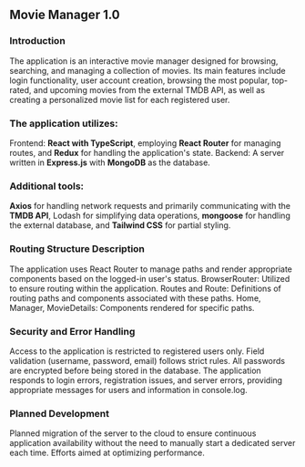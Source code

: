 ## **Movie Manager 1.0**

### Introduction
The application is an interactive movie manager designed for browsing, searching, and managing a collection of movies. Its main features include login functionality, user account creation, browsing the most popular, top-rated, and upcoming movies from the external TMDB API, as well as creating a personalized movie list for each registered user.

### The application utilizes:
Frontend: **React with TypeScript**, employing **React Router** for managing routes, and **Redux** for handling the application's state.
Backend: A server written in **Express.js** with **MongoDB** as the database.

### Additional tools: 
**Axios** for handling network requests and primarily communicating with the **TMDB API**, Lodash for simplifying data operations, **mongoose** for handling the external database, and **Tailwind CSS** for partial styling.

### Routing Structure Description
The application uses React Router to manage paths and render appropriate components based on the logged-in user's status.
BrowserRouter: Utilized to ensure routing within the application.
Routes and Route: Definitions of routing paths and components associated with these paths.
Home, Manager, MovieDetails: Components rendered for specific paths.

### Security and Error Handling
Access to the application is restricted to registered users only.
Field validation (username, password, email) follows strict rules.
All passwords are encrypted before being stored in the database.
The application responds to login errors, registration issues, and server errors, providing appropriate messages for users and information in console.log.

### Planned Development
Planned migration of the server to the cloud to ensure continuous application availability without the need to manually start a dedicated server each time.
Efforts aimed at optimizing performance.
